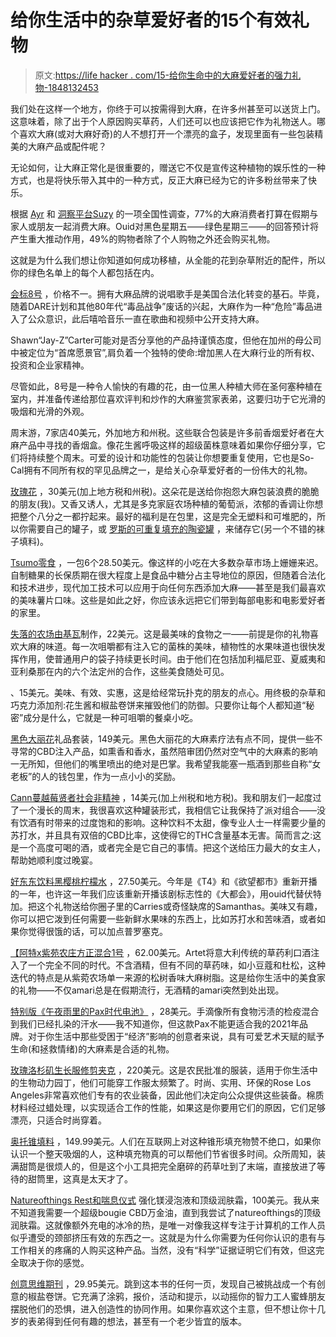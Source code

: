 # 给你生活中的杂草爱好者的15个有效礼物

> 原文:[https://life hacker . com/15-给你生命中的大麻爱好者的强力礼物-1848132453](https://lifehacker.com/15-potent-gifts-for-the-weed-enthusiast-in-your-life-1848132453)

我们处在这样一个地方，你终于可以按需得到大麻，在许多州甚至可以送货上门。这意味着，除了出于个人原因购买草药，人们还可以也应该把它作为礼物送人。哪个喜欢大麻(或对大麻好奇)的人不想打开一个漂亮的盒子，发现里面有一些包装精美的大麻产品或配件呢？

无论如何，让大麻正常化是很重要的，赠送它不仅是宣传这种植物的娱乐性的一种方式，也是将快乐带入其中的一种方式，反正大麻已经为它的许多粉丝带来了快乐。

根据 [Ayr](https://ayrwellness.com/) 和 [洞察平台Suzy](https://suzy.com/) 的一项全国性调查，77%的大麻消费者打算在假期与家人或朋友一起消费大麻。Ouid对黑色星期五——绿色星期三——的回答预计将产生重大推动作用，49%的购物者除了个人购物之外还会购买礼物。

这就是为什么我们想让你知道如何成功移植，从全能的花到杂草附近的配件，所以你的绿色名单上的每个人都包括在内。

[会标8号](https://www.monogramcompany.com/) ，价格不一。拥有大麻品牌的说唱歌手是美国合法化转变的基石。毕竟，随着DARE计划和其他80年代“毒品战争”废话的兴起，大麻作为一种“危险”毒品进入了公众意识，此后嘻哈音乐一直在歌曲和视频中公开支持大麻。

Shawn“Jay-Z”Carter可能对是否分享他的产品持谨慎态度，但他在加州的母公司中被定位为“首席愿景官”,肩负着一个独特的使命:增加黑人在大麻行业的所有权、投资和企业家精神。

尽管如此，8号是一种令人愉快的有趣的花，由一位黑人种植大师在圣何塞种植在室内，并准备传递给那位喜欢评判和炒作的大麻鉴赏家表弟，这要归功于它光滑的吸烟和光滑的外观。

周末游，7家店40美元，外加地方和州税。这些联合包装是许多前香烟爱好者在大麻产品中寻找的香烟盒。像花生酱呼吸这样的超级菌株意味着如果你仔细分享，它们将持续整个周末。可爱的设计和功能性的包装让你想要重复使用，它也是So-Cal拥有不同所有权的罕见品牌之一，是给关心杂草爱好者的一份伟大的礼物。

[玫瑰花](https://www.roselosangeles.com/) ，30美元(加上地方税和州税)。这朵花是送给你抱怨大麻包装浪费的脆脆的朋友(我)。又香又诱人，尤其是多克家庭农场种植的葡萄派，浓郁的香调让你想把整个八分之一都拧起来。最好的福利是在包里，这是完全无塑料和可堆肥的，所以你需要自己的罐子，或 [罗斯的可重复填充的陶瓷罐](https://www.cbdrosedelights.com/products/refillable-ceramic-canister) ，来储存它(另一个不错的袜子填料)。

[Tsumo零食](http://tsumosnacks.com/) ，一包6个28.50美元。像这样的小吃在大多数杂草市场上姗姗来迟。自制糖果的长保质期在很大程度上是食品中糖分占主导地位的原因，但随着合法化和技术进步，现代加工技术可以应用于向任何东西添加大麻——甚至是我们最喜欢的美味薯片口味。这些是如此之好，你应该永远把它们带到每部电影和电影爱好者的家里。

[失落的农场由基瓦](https://www.kivaconfections.com/brand/lost-farm)制作，22美元。这是最美味的食物之一——前提是你的礼物喜欢大麻的味道。每一次咀嚼都有注入它的菌株的美味，植物性的水果味道也很快发挥作用，使普通用户的袋子持续更长时间。由于他们在包括加利福尼亚、夏威夷和亚利桑那在内的六个法定州的合作，这些美食随处可见。

、15美元。美味、有效、实惠，这是给经常玩扑克的朋友的点心。用终极的杂草和巧克力添加剂:花生酱和椒盐卷饼来摧毁他们的防御。只要你让每个人都知道“秘密”成分是什么，它就是一种可咀嚼的餐桌小吃。

[黑色大丽花](https://blackdahlia.co/shop-elevated-cbd-products/eat-dose-indulge-gift-set/)礼品套装，149美元。黑色大丽花的大麻素疗法有点不同，提供一些不寻常的CBD注入产品，如熏香和香水，虽然陪审团仍然对空气中的大麻素的影响一无所知，但他们的嘴里喷出的绝对是巴掌。我希望我能塞一瓶酒到那些自称“女老板”的人的钱包里，作为一点小小的奖励。

[Cann蔓越莓贤者社会非精神](https://shop.drinkcann.com/product/cranberry-sage-4pk) ，14美元(加上州税和地方税)。我和朋友们一起度过了一个漫长的周末，我很喜欢这种罐装形式，我相信它让我保持了派对组合——没有饮酒有时带来的过度饱和的影响。这种饮料不太甜，像专业人士一样需要少量的苏打水，并且具有双倍的CBD比率，这使得它的THC含量基本无害。简而言之:这是一个高度可喝的酒，或者完全是它自己的事情。把这个送给压力最大的女主人，帮助她顺利度过晚宴。

[好东东饮料黑樱桃柠檬水](https://www.goodstuffbeverageco.com/) ，27.50美元。今年是《T4》和《欲望都市》重新开播的一年，也许这一年我们应该重新开播该剧标志性的《大都会》，用ouid代替伏特加。把这个礼物送给你圈子里的Carries或奇怪缺席的Samanthas。美味又有趣，你可以把它泼到任何需要一些新鲜水果味的东西上，比如苏打水和苦味酒，或者如果你觉得很饿的话，可以加点普罗塞克。

[【阿特x紫苑农庄方正混合1号](https://artet.com/products/founders-blend-no-1/) ，62.00美元。Artet将意大利传统的草药利口酒注入了一个完全不同的时代。不含酒精，但有不同的草药味，如小豆蔻和杜松，这种迭代的特点是从紫菀农场单一来源的松树香味大麻树脂。这是给你生活中的美食家的礼物——不仅amari总是在假期流行，无酒精的amari突然到处出现。

[特别版《午夜雨里的Pax时代电池》](https://www.pax.com/products/pax-era) ，28美元。手滴像所有食物污渍的检疫混合到我们已经扎染的汗水——我不知道你，但这款Pax不能更适合我的2021年品牌。对于你生活中那些受困于“经济”影响的创意者来说，具有可爱艺术天赋的赋予生命(和拯救情绪)的大麻素是合适的礼物。

[玫瑰洛杉矶生长服修剪夹克](https://www.cbdrosedelights.com/pages/grow-clothes) ，220美元。这是农民批准的服装，适用于你生活中的生物动力园丁，他们可能穿工作服太频繁了。时尚、实用、环保的Rose Los Angeles非常喜欢他们专有的农业装备，因此他们决定向公众提供这些装备。棉质材料经过蜡处理，以实现适合工作的性能，如果这是你要用它们的原因，它们足够漂亮，只适合时尚穿着。

[奥托锥填料](https://kipmorrison-dot-yamm-track.appspot.com/Redirect?ukey=1Q_ukVRY8ArMTpnt0g5yhUpNn3tKdXTJggv63A4CjW-s-0&key=YAMMID-1637623715328&link=https://bananabros.com/products/otto) ，149.99美元。人们在互联网上对这种锥形填充物赞不绝口，如果你认识一个整天吸烟的人，这种填充物真的可以帮他们节省很多时间。众所周知，装满甜筒是很烦人的，但是这个小工具把完全磨碎的药草吐到了末端，直接放进了等待的甜筒里，这真是太天才了。

[Natureofthings Rest和喘息仪式](https://natureofthings.com/collections/curated-rituals/products/rest-and-respite-ritual) 强化镁浸泡液和顶级润肤霜，100美元。我从来不知道我需要一个超级bougie CBD万金油，直到我尝试了natureofthings的顶级润肤霜。这就像额外充电的冰冷的热，是唯一对像我这样专注于计算机的工作人员似乎遭受的颈部挤压有效的东西之一。这就是为什么你需要为任何你认识的患有与工作相关的疼痛的人购买这种产品。当然，没有“科学”证据证明它们有效，但这完全取决于你的感觉。

[创意思维期刊](https://www.amazon.com/Creative-Thinking-Journal-challenges-creativity/dp/0578673029/ref=asc_df_0578673029/?asc_campaign=InlineText&asc_refurl=https://lifehacker.com/15-potent-gifts-for-the-weed-enthusiast-in-your-life-1848132453&asc_source=&hvadid=459537678676&hvdev=t&hvdvcmdl=&hvlocint=&hvlocphy=9032063&hvnetw=g&hvpone=&hvpos=&hvptwo=&hvqmt=&hvrand=14137142240472885423&hvtargid=pla-945634317503&linkCode=df0&psc=1&tag=kinjalifehackerlink-20) ，29.95美元。跳到这本书的任何一页，发现自己被挑战成一个有创意的椒盐卷饼。它充满了涂鸦，报价，活动和提示，以动摇你的智力工人蜜蜂朋友摆脱他们的恐惧，进入创造性的协同作用。如果你喜欢这个主意，但不想让你十几岁的表弟得到任何有趣的想法，甚至有一个老少皆宜的版本。